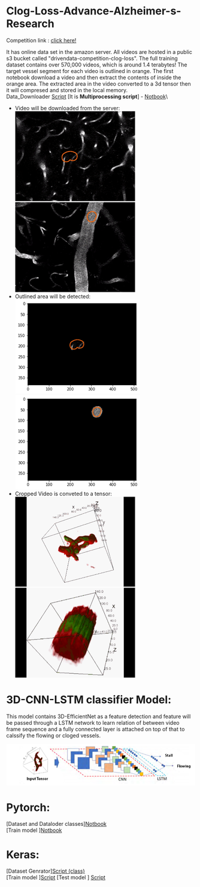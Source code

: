 # Clog-Loss-Advance-Alzheimer-s-Research
Competition link : [click here!](https://www.drivendata.org/competitions/65/clog-loss-alzheimers-research/)

It has online data set in the amazon server. All videos are hosted in a public s3 bucket called "drivendata-competition-clog-loss".
The full training dataset contains over 570,000 videos, which is around 1.4 terabytes!
The target vessel segment for each video is outlined in orange. The first notebook download a video and then extract the contents of inside the orange area.
The extracted area in the video converted to a 3d tensor then it will compresed and stored in the local memory.\
Data_Downloader [Script](./script/prepare_dataset.py) [It is **Multiprocessing script**] - [Notbook](./notebook/01_dataset_analysis.ipynb)\
- Video will be downloaded from the server: \
![enter image description here](./doc/images/105668_2.gif)  ![enter image description here](./doc/images/200149.gif)
- Outlined area will be detected: \
![enter image description here](./doc/images/outlined_area.png)  ![enter image description here](./doc/images/outlined_area2.png)
- Cropped Video is conveted to a tensor: \
![enter image description here](./doc/images/2020-09-01_2-13-05.gif) ![enter image description here](./doc/images/2020-09-01_12-23-43_2.gif)

# **3D-CNN-LSTM classifier Model**: 
This model contains 3D-EfficientNet as a feature detection and feature will be passed through a LSTM network to learn relation of between video frame sequence and a fully connected layer is attached on top of that to calssify the flowing or cloged vessels.

![enter image description here](./doc/images/Model_arch.png)

#  Pytorch:
 [Dataset and Dataloder classes][Notbook](./notebook/03_make_data_lodder.ipynb)\
 [Train model ][Notbook](https://github.com/Alibhji/Clog-Loss-Advance-Alzheimer-s-Research/blob/ubuntu/notebook/07_train.ipynb)

#  Keras:
 [Dataset Genrator][Script (class)](./Klib/dataset/dataset_factory.py)\
 [Train model ][Script](./script/train.py)
 [Test model ] [Script](./script/test_Keras.py)




 
